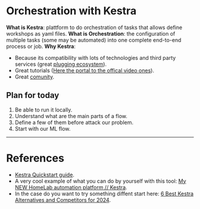 # Orchestration with Kestra

**What is Kestra**: plattform to do orchestration of tasks that allows define workshops as yaml files.
**What is Orchestration**: the configuration of multiple tasks (some may be automated) into one complete end-to-end process or job.
**Why Kestra**: 
* Because its compatibility with lots of technologies and third party services (great [plugging ecosystem](https://kestra.io/plugins)). 
* Great tutorials ([Here the portal to the offical video ones](https://kestra.io/tutorial-videos/all)).
* Great [comunity](https://kestra.io/community).

## Plan for today

1. Be able to run it locally.
2. Understand what are the main parts of a flow.
3. Define a few of them before attack our problem.
4. Start with our ML flow.

***

# References

* [Kestra Quickstart guide](https://kestra.io/docs/getting-started/quickstart).
* A very cool example of what you can do by yourself with this tool: [My NEW HomeLab automation platform // Kestra](https://www.youtube.com/watch?v=D4cixQ_Ek4Y&t=1915s).
* In the case do you want to try something diffent start here: [6 Best Kestra Alternatives and Competitors for 2024](https://www.shipyardapp.com/blog/kestra-alternatives/).